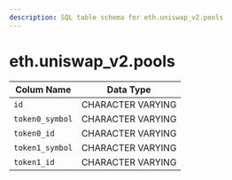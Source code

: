 ```yaml
---
description: SQL table schema for eth.uniswap_v2.pools
---
```


# eth.uniswap\_v2.pools

| Colum Name      | Data Type         |
| --------------- | ----------------- |
| `id`            | CHARACTER VARYING |
| `token0_symbol` | CHARACTER VARYING |
| `token0_id`     | CHARACTER VARYING |
| `token1_symbol` | CHARACTER VARYING |
| `token1_id`     | CHARACTER VARYING |
